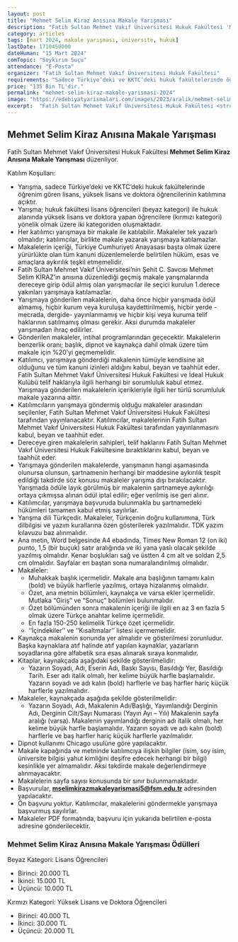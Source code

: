 ```yaml
---
layout: post
title: "Mehmet Selim Kiraz Anısına Makale Yarışması"
description: "Fatih Sultan Mehmet Vakıf Üniversitesi Hukuk Fakültesi 'Mehmet Selim Kiraz Anısına Makale Yarışması' düzenliyor."
category: articles
tags: [mart 2024, makale yarışması, üniversite, hukuk]
lastDate: 1710450000
dateHuman: "15 Mart 2024"
comTopic: "Soykırım Suçu"
attendance: "E-Posta"
organizer: "Fatih Sultan Mehmet Vakıf Üniversitesi Hukuk Fakültesi"
requirements: "Sadece Türkiye’deki ve KKTC’deki hukuk fakültelerinde öğrenim gören lisans, yüksek lisans ve doktora öğrencileri katılabilir."
price: "135 Bin TL'dir."
permalink: "mehmet-selim-kiraz-makale-yarismasi-2024"
image: "https://edebiyatyarismalari.com/images/2023/aralik/mehmet-selim-kiraz-makale-yarismasi-2024.jpg"
excerpt:  "Fatih Sultan Mehmet Vakıf Üniversitesi Hukuk Fakültesi <strong> Mehmet Selim Kiraz Anısına Makale Yarışması </strong> düzenliyor."
---
```


## Mehmet Selim Kiraz Anısına Makale Yarışması
Fatih Sultan Mehmet Vakıf Üniversitesi Hukuk Fakültesi **Mehmet Selim Kiraz Anısına Makale Yarışması** düzenliyor.  

Katılım Koşulları:
- Yarışma, sadece Türkiye’deki ve KKTC’deki hukuk fakültelerinde öğrenim gören lisans, yüksek lisans ve doktora öğrencilerinin katılımına açıktır.
- Yarışma; hukuk fakültesi lisans öğrencileri (beyaz kategori) ile hukuk alanında yüksek lisans ve doktora yapan öğrencilere (kırmızı kategori) yönelik olmak üzere iki kategoriden oluşmaktadır.
- Her katılımcı yarışmaya bir makale ile katılabilir. Makaleler tek yazarlı olmalıdır; katılımcılar, birlikte makale yazarak yarışmaya katılamazlar.
- Makalelerin içeriği, Türkiye Cumhuriyeti Anayasası başta olmak üzere yürürlükte olan tüm kanuni düzenlemelerde belirtilen hüküm, esas ve amaçlara aykırılık teşkil etmemelidir. 
- Fatih Sultan Mehmet Vakıf Üniversitesi’nin Şehit C. Savcısı Mehmet Selim KİRAZ’ın anısına düzenlediği geçmiş makale yarışmalarında dereceye girip ödül almış olan yarışmacılar ile seçici kurulun 1.derece yakınları yarışmaya katılamazlar.
- Yarışmaya gönderilen makalelerin, daha önce hiçbir yarışmada ödül almamış, hiçbir kurum veya kuruluşa kaydettirilmemiş, hiçbir yerde -mecrada, dergide- yayınlanmamış ve hiçbir kişi veya kuruma telif haklarının satılmamış olması gerekir. Aksi durumda makaleler yarışmadan ihraç edilirler. 
- Gönderilen makaleler, intihal programlarından geçecektir. Makalelerin benzerlik oranı; başlık, dipnot ve kaynakça dahil olmak üzere tüm makale için %20’yi geçmemelidir.
- Katılımcı, yarışmaya gönderdiği makalenin tümüyle kendisine ait olduğunu ve tüm kanuni izinleri aldığını kabul, beyan ve taahhüt eder. Fatih Sultan Mehmet Vakıf Üniversitesi Hukuk Fakültesi ve İdeal Hukuk Kulübü telif haklarıyla ilgili herhangi bir sorumluluk kabul etmez. Yarışmaya gönderilen makalelerin içerikleriyle ilgili her türlü sorumluluk makale yazarına aittir.
- Katılımcıların yarışmaya göndermiş olduğu makaleler arasından seçilenler, Fatih Sultan Mehmet Vakıf Üniversitesi Hukuk Fakültesi tarafından yayınlanacaktır. Katılımcılar, makalelerinin Fatih Sultan Mehmet Vakıf Üniversitesi Hukuk Fakültesi tarafından yayınlanmasını kabul, beyan ve taahhüt eder.
- Dereceye giren makalelerin sahipleri, telif haklarını Fatih Sultan Mehmet Vakıf Üniversitesi Hukuk Fakültesine bıraktıklarını kabul, beyan ve taahhüt eder.
- Yarışmaya gönderilen makalelerde, yarışmanın hangi aşamasında olunursa olunsun, şartnamenin herhangi bir maddesine aykırılık tespit edildiği takdirde söz konusu makaleler yarışma dışı bırakılacaktır. Yarışmada ödüle layık görülmüş bir makalenin şartnameye aykırılığı ortaya çıkmışsa alınan ödül iptal edilir; eğer verilmiş ise geri alınır.
- Katılımcılar, yarışmaya başvuruda bulunmakla bu şartnamedeki hükümleri tamamen kabul etmiş sayılırlar.
- Yarışma dili Türkçedir. Makaleler, Türkçenin doğru kullanımına, Türk dilbilgisi ve yazım kurallarına özen gösterilerek yazılmalıdır. TDK yazım kılavuzu baz alınmalıdır.
- Ana metin, Word belgesinde A4 ebadında, Times New Roman 12 (on iki) punto, 1,5 (bir buçuk) satır aralığında ve iki yana yaslı olacak şekilde yazılmış olmalıdır. Kenar boşlukları sağ ve üstten 4 cm alt ve soldan 2,5 cm olmalıdır. Sayfalar en baştan sona numaralandırılmış olmalıdır. 
- Makaleler:
    - Muhakkak başlık içermelidir. Makale ana başlığının tamamı kalın (bold) ve büyük harflerle yazılmış, ortaya hizalanmış olmalıdır.
    - Özet, ana metnin bölümleri, kaynakça ve varsa ekler içermelidir. Mutlaka “Giriş” ve “Sonuç” bölümleri bulunmalıdır.
    - Özet bölümünden sonra makalenin içeriği ile ilgili en az 3 en fazla 5 olmak üzere Türkçe anahtar kelime içermelidir. 
    - En fazla 150-250 kelimelik Türkçe özet içermelidir. 
    - ‘‘İçindekiler’’ ve ‘‘Kısaltmalar’’ listesi içermemelidir. 
- Kaynakça makalenin sonunda yer almalıdır ve gösterilmesi zorunludur. Başka kaynaklara atıf halinde atıf yapılan kaynaklar, yazarların soyadlarına göre alfabetik sıra esas alınarak sıraya konmalıdır.
- Kitaplar, kaynakçada aşağıdaki şekilde gösterilmelidir:
    - Yazarın Soyadı, Adı, Eserin Adı, Baskı Sayısı, Basıldığı Yer, Basıldığı Tarih. Eser adı italik olmalı, her kelime büyük harfle başlamalıdır. Yazarın soyadı ve adı kalın (bold) harflerle ve baş harfler hariç küçük harflerle yazılmalıdır. 
- Makaleler, kaynakçada aşağıda şekilde gösterilmelidir:
    - Yazarın Soyadı, Adı, Makalenin Adı/Başlığı, Yayımlandığı Derginin Adı, Derginin Cilt/Sayı Numarası (Yayın Ayı – Yılı) Makalenin sayfa aralığı (varsa). Makalenin yayımlandığı derginin adı italik olmalı, her kelime büyük harfle başlamalıdır. Yazarın soyadı ve adı kalın (bold) harflerle ve baş harfler hariç küçük harflerle yazılmalıdır. 
- Dipnot kullanımı Chicago usulüne göre yapılacaktır.
- Makale kapağında ve metninde katılımcıya ilişkin bilgiler (isim, soy isim, üniversite bilgisi yahut kimliğini deşifre edecek herhangi bir bilgi) kesinlikle yer almamalıdır. Aksi takdirde makale değerlendirmeye alınmayacaktır.
- Makalelerin sayfa sayısı konusunda bir sınır bulunmamaktadır.
- Başvurular, **mselimkirazmakaleyarismasi5@fsm.edu.tr** adresinden yapılacaktır.
- Ön başvuru yoktur. Katılımcılar, makalelerini göndermekle yarışmaya başvurmuş sayılırlar.
- Makaleler PDF formatında, başvuru için yukarıda belirtilen e-posta adresine gönderilecektir. 


### Mehmet Selim Kiraz Anısına Makale Yarışması Ödülleri
Beyaz Kategori: Lisans Öğrencileri
- Birinci: 20.000 TL
- İkinci: 15.000 TL
- Üçüncü: 10.000 TL

Kırmızı Kategori: Yüksek Lisans ve Doktora Öğrencileri
- Birinci: 40.000 TL
- İkinci: 30.000 TL
- Üçüncü: 20.000 TL